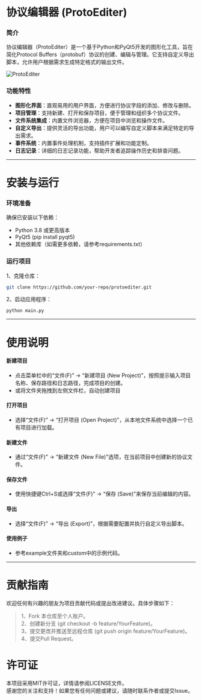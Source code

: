 # 协议编辑器 (ProtoEditer)

### 简介

协议编辑器（ProtoEditer）是一个基于Python和PyQt5开发的图形化工具，旨在简化Protocol Buffers（protobuf）协议的创建、编辑与管理。它支持自定义导出脚本，允许用户根据需求生成特定格式的输出文件。

![ProtoEditer](https://img.picgo.net/2025/01/20/ProtoEditer4e8fb927f1da01d7.md.png)

### 功能特性

- **图形化界面**：直观易用的用户界面，方便进行协议字段的添加、修改与删除。
- **项目管理**：支持新建、打开和保存项目，便于管理和组织多个协议文件。
- **文件系统集成**：内置文件浏览器，方便在项目中浏览和操作文件。
- **自定义导出**：提供灵活的导出功能，用户可以编写自定义脚本来满足特定的导出需求。
- **事件系统**：内置事件处理机制，支持插件扩展和功能定制。
- **日志记录**：详细的日志记录功能，帮助开发者追踪操作历史和排查问题。

---

# 安装与运行

### 环境准备

确保已安装以下依赖：
- Python 3.8 或更高版本
- PyQt5 (pip install pyqt5)
- 其他依赖库（如需更多依赖，请参考requirements.txt）

### 运行项目

1、克隆仓库：

```bash
git clone https://github.com/your-repo/protoediter.git
```

2、启动应用程序：

```bash
python main.py
```

---

# 使用说明

#### 新建项目
- 点击菜单栏中的“文件(F)” -> “新建项目 (New Project)”，按照提示输入项目名称、保存路径和日志路径，完成项目的创建。
- 或将文件夹拖拽到左侧文件栏，自动创建项目

#### 打开项目
- 选择“文件(F)” -> “打开项目 (Open Project)”，从本地文件系统中选择一个已有项目进行加载。

#### 新建文件
- 通过“文件(F)” -> “新建文件 (New File)”选项，在当前项目中创建新的协议文件。

#### 保存文件
- 使用快捷键Ctrl+S或选择“文件(F)” -> “保存 (Save)”来保存当前编辑的内容。

#### 导出
- 选择“文件(F)” -> “导出 (Export)”，根据需要配置并执行自定义导出脚本。

#### 使用例子
- 参考example文件夹和custom中的示例代码。

---

# 贡献指南

欢迎任何有兴趣的朋友为项目贡献代码或提出改进建议。具体步骤如下：
> 1、Fork 本仓库至个人账户。<br>
> 2、创建新分支 (git checkout -b feature/YourFeature)。<br>
> 3、提交更改并推送至远程仓库 (git push origin feature/YourFeature)。<br>
> 4、提交Pull Request。<br>

# 许可证

本项目采用MIT许可证，详情请参阅LICENSE文件。<br>
感谢您的关注和支持！如果您有任何问题或建议，请随时联系作者或提交Issue。
